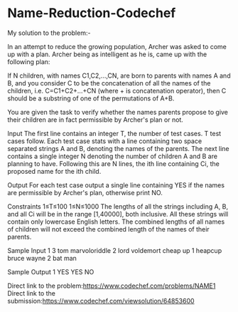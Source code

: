 # Name-Reduction-Codechef

My solution to the problem:-

In an attempt to reduce the growing population, Archer was asked to come up with a plan. Archer being as intelligent as he is, came up with the following plan:

If N children, with names C1,C2,...,CN, are born to parents with names A and B, and you consider C to be the concatenation of all the names of the children, i.e. C=C1+C2+...+CN (where + is concatenation operator), then C should be a substring of one of the permutations of A+B.

You are given the task to verify whether the names parents propose to give their children are in fact permissible by Archer's plan or not.

Input
The first line contains an integer T, the number of test cases. T test cases follow. Each test case stats with a line containing two space separated strings A and B, denoting the names of the parents. The next line contains a single integer N denoting the number of children A and B are planning to have. Following this are N lines, the ith line containing Ci, the proposed name for the ith child.

Output
For each test case output a single line containing YES if the names are permissible by Archer's plan, otherwise print NO.

Constraints
1≤T≤100
1≤N≤1000
The lengths of all the strings including A, B, and all Ci will be in the range [1,40000], both inclusive. All these strings will contain only lowercase English letters.
The combined lengths of all names of children will not exceed the combined length of the names of their parents.

Sample Input 1 
3
tom marvoloriddle
2
lord
voldemort
cheap up
1
heapcup
bruce wayne
2
bat
man

Sample Output 1 
YES
YES
NO

Direct link to the problem:https://www.codechef.com/problems/NAME1
Direct link to the submission:https://www.codechef.com/viewsolution/64853600
